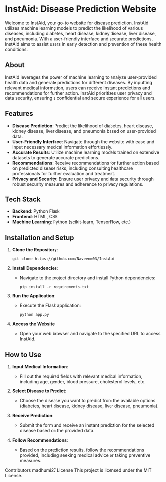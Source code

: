 # InstAid: Disease Prediction Website

Welcome to InstAid, your go-to website for disease prediction. InstAid utilizes machine learning models to predict the likelihood of various diseases, including diabetes, heart disease, kidney disease, liver disease, and pneumonia. With a user-friendly interface and accurate predictions, InstAid aims to assist users in early detection and prevention of these health conditions.

## About

InstAid leverages the power of machine learning to analyze user-provided health data and generate predictions for different diseases. By inputting relevant medical information, users can receive instant predictions and recommendations for further action. InstAid prioritizes user privacy and data security, ensuring a confidential and secure experience for all users.

## Features

- **Disease Prediction**: Predict the likelihood of diabetes, heart disease, kidney disease, liver disease, and pneumonia based on user-provided data.
- **User-Friendly Interface**: Navigate through the website with ease and input necessary medical information effortlessly.
- **Accurate Results**: Utilize machine learning models trained on extensive datasets to generate accurate predictions.
- **Recommendations**: Receive recommendations for further action based on predicted disease risks, including consulting healthcare professionals for further evaluation and treatment.
- **Privacy and Security**: Ensure user privacy and data security through robust security measures and adherence to privacy regulations.

## Tech Stack

- **Backend**: Python Flask
- **Frontend**: HTML, CSS
- **Machine Learning**: Python (scikit-learn, TensorFlow, etc.)

## Installation and Setup

1. **Clone the Repository**:

   ```
   git clone https://github.com/Naveenm03/InstAid
   ```

2. **Install Dependencies**:

   - Navigate to the project directory and install Python dependencies:

     ```
     pip install -r requirements.txt
     ```

3. **Run the Application**:

   - Execute the Flask application:

     ```
     python app.py
     ```

4. **Access the Website**:

   - Open your web browser and navigate to the specified URL to access InstAid.

## How to Use

1. **Input Medical Information**:
   
   - Fill out the required fields with relevant medical information, including age, gender, blood pressure, cholesterol levels, etc.

2. **Select Disease to Predict**:
   
   - Choose the disease you want to predict from the available options (diabetes, heart disease, kidney disease, liver disease, pneumonia).

3. **Receive Prediction**:

   - Submit the form and receive an instant prediction for the selected disease based on the provided data.

4. **Follow Recommendations**:

   - Based on the prediction results, follow the recommendations provided, including seeking medical advice or taking preventive measures.

Contributors
madhumi27
License
This project is licensed under the MIT License.
